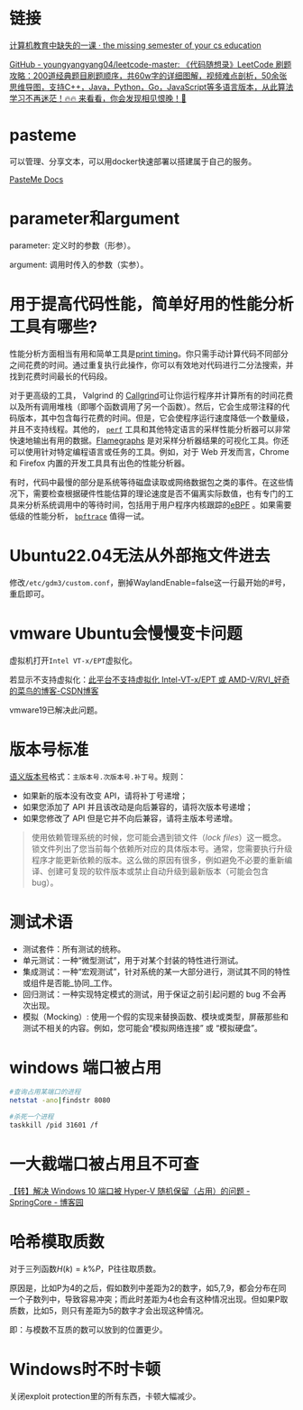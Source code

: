 # 链接

[计算机教育中缺失的一课 · the missing semester of your cs education](https://missing-semester-cn.github.io/)

[GitHub - youngyangyang04/leetcode-master: 《代码随想录》LeetCode 刷题攻略：200道经典题目刷题顺序，共60w字的详细图解，视频难点剖析，50余张思维导图，支持C++，Java，Python，Go，JavaScript等多语言版本，从此算法学习不再迷茫！🔥🔥 来看看，你会发现相见恨晚！🚀](https://github.com/youngyangyang04/leetcode-master)

# pasteme

可以管理、分享文本，可以用docker快速部署以搭建属于自己的服务。

[PasteMe Docs](https://docs.pasteme.cn/#/deploy/docker)
# parameter和argument

parameter: 定义时的参数（形参）。

argument: 调用时传入的参数（实参）。
# 用于提高代码性能，简单好用的性能分析工具有哪些?

性能分析方面相当有用和简单工具是[print timing](https://missing-semester-cn.github.io/2020/debugging-profiling/#timing)。你只需手动计算代码不同部分之间花费的时间。通过重复执行此操作，你可以有效地对代码进行二分法搜索，并找到花费时间最长的代码段。

对于更高级的工具， Valgrind 的 [Callgrind](http://valgrind.org/docs/manual/cl-manual.html)可让你运行程序并计算所有的时间花费以及所有调用堆栈（即哪个函数调用了另一个函数）。然后，它会生成带注释的代码版本，其中包含每行花费的时间。但是，它会使程序运行速度降低一个数量级，并且不支持线程。其他的， [`perf`](http://www.brendangregg.com/perf.html) 工具和其他特定语言的采样性能分析器可以非常快速地输出有用的数据。[Flamegraphs](http://www.brendangregg.com/flamegraphs.html) 是对采样分析器结果的可视化工具。你还可以使用针对特定编程语言或任务的工具。例如，对于 Web 开发而言，Chrome 和 Firefox 内置的开发工具具有出色的性能分析器。

有时，代码中最慢的部分是系统等待磁盘读取或网络数据包之类的事件。在这些情况下，需要检查根据硬件性能估算的理论速度是否不偏离实际数值，也有专门的工具来分析系统调用中的等待时间，包括用于用户程序内核跟踪的[eBPF](http://www.brendangregg.com/blog/2019-01-01/learn-ebpf-tracing.html) 。如果需要低级的性能分析， [`bpftrace`](https://github.com/iovisor/bpftrace) 值得一试。

# Ubuntu22.04无法从外部拖文件进去

修改`/etc/gdm3/custom.conf`，删掉WaylandEnable=false这一行最开始的#号，重启即可。

# vmware Ubuntu会慢慢变卡问题

虚拟机打开`Intel VT-x/EPT`虚拟化。

若显示不支持虚拟化：[此平台不支持虚拟化 Intel-VT-x/EPT 或 AMD-V/RVI\_好奇的菜鸟的博客-CSDN博客](https://blog.csdn.net/qq_29752857/article/details/131409452)

vmware19已解决此问题。
# 版本号标准

[语义版本号](https://semver.org/)格式：`主版本号.次版本号.补丁号`。规则：

- 如果新的版本没有改变 API，请将补丁号递增；
- 如果您添加了 API 并且该改动是向后兼容的，请将次版本号递增；
- 如果您修改了 API 但是它并不向后兼容，请将主版本号递增。

>使用依赖管理系统的时候，您可能会遇到锁文件（_lock files_）这一概念。锁文件列出了您当前每个依赖所对应的具体版本号。通常，您需要执行升级程序才能更新依赖的版本。这么做的原因有很多，例如避免不必要的重新编译、创建可复现的软件版本或禁止自动升级到最新版本（可能会包含 bug）。

# 测试术语

- 测试套件：所有测试的统称。
- 单元测试：一种“微型测试”，用于对某个封装的特性进行测试。
- 集成测试：一种“宏观测试”，针对系统的某一大部分进行，测试其不同的特性或组件是否能_协同_工作。
- 回归测试：一种实现特定模式的测试，用于保证之前引起问题的 bug 不会再次出现。
- 模拟（Mocking）: 使用一个假的实现来替换函数、模块或类型，屏蔽那些和测试不相关的内容。例如，您可能会“模拟网络连接” 或 “模拟硬盘”。

# windows 端口被占用
```bash
#查询占用某端口的进程
netstat -ano|findstr 8080

#杀死一个进程
taskkill /pid 31601 /f
```

# 一大截端口被占用且不可查

[【转】解决 Windows 10 端口被 Hyper-V 随机保留（占用）的问题 - SpringCore - 博客园](https://www.cnblogs.com/fanqisoft/p/17071121.html)

# 哈希模取质数

对于三列函数$H(k)=k\%P$，P往往取质数。

原因是，比如P为4的之后，假如数列中差距为2的数字，如5,7,9，都会分布在同一个子数列中，导致容易冲突；而此时差距为4也会有这种情况出现。但如果P取质数，比如5，则只有差距为5的数字才会出现这种情况。

即：与模数不互质的数可以放到的位置更少。

# Windows时不时卡顿

关闭exploit protection里的所有东西，卡顿大幅减少。


















